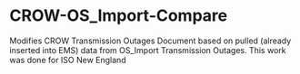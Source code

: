 # CROW-OS_Import-Compare
Modifies CROW Transmission Outages Document based on pulled (already inserted into EMS) data from OS_Import Transmission Outages.  This work was done for ISO New England

